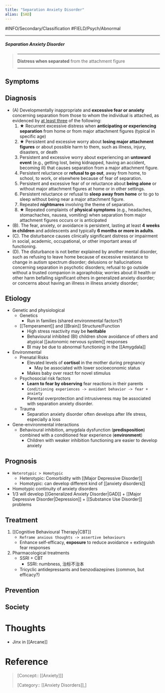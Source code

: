 ```yaml
---
title: "Separation Anxiety Disorder"
alias: [SAD]
---
```



#INFO/Secondary/Classification #FIELD/Psych/Abnormal

---


##### Separation Anxiety Disorder
> ------------------------------------------------------------
> **Distress when separated** from the attachment figure
>
> ------------------------------------------------------------

## Symptoms

## Diagnosis

- (A) Developmentally inappropriate and **excessive fear or anxiety** concerning separation from those to whom the individual is attached, as evidenced by <u>at least three</u> of the following:
    1. ★ Recurrent excessive distress when **anticipating or experiencing separation** from home or from major attachment figures (typical in specific age)
    2. ★ Persistent and excessive worry about **losing major attachment figures** or about possible harm to them, such as illness, injury, disasters, or death
    3. Persistent and excessive worry about experiencing an **untoward event** (e.g., getting lost, being kidnapped, having an accident, becoming ill) that causes separation from a major attachment figure.
    4. Persistent reluctance or **refusal to go out**, away from home, to school, to work, or elsewhere because of fear of separation.
    5. Persistent and excessive fear of or reluctance about **being alone** or without major attachment figures at home or in other settings.
    6. Persistent reluctance or refusal to **sleep away from home** or to go to sleep without being near a major attachment figure.
    7. Repeated **nightmares** involving the theme of separation.
    8. ★ Repeated complaints of **physical symptoms** (e.g., headaches, stomachaches, nausea, vomiting) when separation from major attachment figures occurs or is anticipated
- (B). The fear, anxiety, or avoidance is persistent, lasting at least **4 weeks in children** and adolescents and typically **6 months or more in adults**.
- (C). The disturbance causes clinically significant distress or impairment in social, academic, occupational, or other important areas of functioning.
- (D). The disturbance is not better explained by another mental disorder, such as refusing to leave home because of excessive resistance to change in autism spectrum disorder; delusions or hallucinations concerning separation in psychotic disorders; refusal to go outside without a trusted companion in agoraphobia; worries about ill health or other harm befalling significant others in generalized anxiety disorder; or concerns about having an illness in illness anxiety disorder;

## Etiology

- Genetic and physiological
    - Genetics
        - Run in families (shared environmental factors?)
    - [[Temperament]] and [[Brain]] Structure/Function
        - High stress reactivity may be **heritable**
        - Behavioural inhibited (BI) children show avoidance of others and atypical [[autonomic nervous system]] responses
        - BI may be due to abnormal functioning in the [[Amygdala]]
- Environmental
    - Prenatal Risks
        - Elevated levels of **cortisol** in the mother during pregnancy
            - May be associated with lower socioeconomic status
        - Makes baby over react for novel stimulus
    - Psychosocial risk factors
        - **Learn to fear by observing** fear reactions in their parents
        - `Conditioning experiences -> avoidant behavior -> fear + anxiety`
        - Parental overprotection and intrusiveness may be associated with separation anxiety disorder.
    - Trauma
        - Separation anxiety disorder often develops after life stress, especially a loss
- Gene-environmental interactions
    - Behavioural inhibition, amygdala dysfunction (**predisposition**) combined with a conditioned fear experience (**environment**)
        - Children with weaker inhibition functioning are easier to develop anxiety

## Prognosis

-  `Heterotypic > Homotypic`
    - Heterotypic: Comorbidity with [[Major Depressive Disorder]]
    - Homotypic: can develop different kind of [[anxiety disorders]]
- Homotypic continuity of anxiety disorders
- $1/3$ will develop [[Generalized Anxiety Disorder|GAD]] + [[Major Depressive Disorder|Depression]] + [[Substance Use Disorder]] problems

## Treatment

1. [[Cognitive Behavioural Therapy|CBT]]
    - `Reframe anxious thoughts -> assertive behaviours`
    - Enhance self-efficacy, **exposure** to reduce avoidance + extinguish fear responses
2. Pharmacological treatments
    - SSRI + CBT
        - SSRI: numbness, 治标不治本
    - Tricyclic antidepressants and benzodiazepines (common, but efficacy?)

## Prevention

## Society

# Thoughts

- Jinx in [[Arcane]]

# Reference


> [Concept:: [[Anxiety]]]
>
> [Category:: [[Anxiety Disorders]],]
